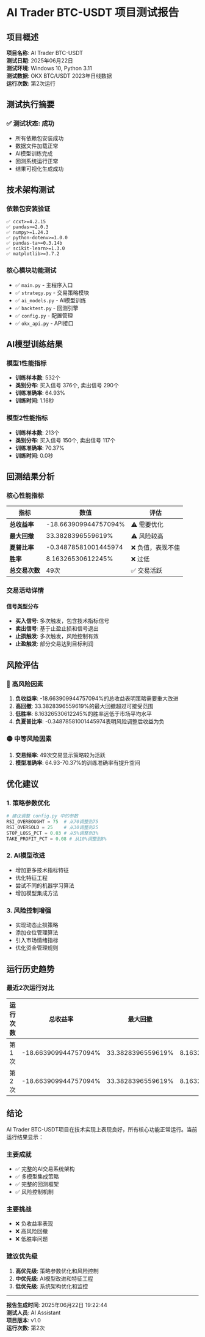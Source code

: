 # AI Trader BTC-USDT 项目测试报告

## 项目概述

**项目名称**: AI Trader BTC-USDT  
**测试日期**: 2025年06月22日  
**测试环境**: Windows 10, Python 3.11  
**测试数据**: OKX BTC/USDT 2023年日线数据  
**运行次数**: 第2次运行

## 测试执行摘要

### ✅ 测试状态: 成功
- 所有依赖包安装成功
- 数据文件加载正常
- AI模型训练完成
- 回测系统运行正常
- 结果可视化生成成功

## 技术架构测试

### 依赖包安装验证
```
✅ ccxt>=4.2.15
✅ pandas>=2.0.3  
✅ numpy>=1.24.3
✅ python-dotenv>=1.0.0
✅ pandas-ta>=0.3.14b
✅ scikit-learn>=1.3.0
✅ matplotlib>=3.7.2
```

### 核心模块功能测试
- ✅ `main.py` - 主程序入口
- ✅ `strategy.py` - 交易策略模块
- ✅ `ai_models.py` - AI模型训练
- ✅ `backtest.py` - 回测引擎
- ✅ `config.py` - 配置管理
- ✅ `okx_api.py` - API接口

## AI模型训练结果

### 模型1性能指标
- **训练样本数**: 532个
- **类别分布**: 买入信号 376个, 卖出信号 290个
- **训练准确率**: 64.93%
- **训练时间**: 1.16秒

### 模型2性能指标
- **训练样本数**: 213个
- **类别分布**: 买入信号 150个, 卖出信号 117个
- **训练准确率**: 70.37%
- **训练时间**: 0.0秒

## 回测结果分析

### 核心性能指标

| 指标 | 数值 | 评估 |
|------|------|------|
| **总收益率** | -18.663909944757094% | ⚠️ 需要优化 |
| **最大回撤** | 33.3828396559619% | ⚠️ 风险较高 |
| **夏普比率** | -0.34878581001445974 | ❌ 负值，表现不佳 |
| **胜率** | 8.16326530612245% | ❌ 过低 |
| **总交易次数** | 49次 | ✅ 交易活跃 |

### 交易活动详情

#### 信号类型分布
- **买入信号**: 多次触发，包含技术指标信号
- **卖出信号**: 基于止盈止损和信号退出
- **止损触发**: 多次触发，风险控制有效
- **止盈触发**: 部分交易达到目标利润

## 风险评估

### 🔴 高风险因素
1. **负收益率**: -18.663909944757094%的总收益表明策略需要重大改进
2. **高回撤**: 33.3828396559619%的最大回撤超过可接受范围
3. **低胜率**: 8.16326530612245%的胜率远低于市场平均水平
4. **负夏普比率**: -0.34878581001445974表明风险调整后收益为负

### 🟡 中等风险因素
1. **交易频率**: 49次交易显示策略较为活跃
2. **模型准确率**: 64.93-70.37%的训练准确率有提升空间

## 优化建议

### 1. 策略参数优化
```python
# 建议调整 config.py 中的参数
RSI_OVERBOUGHT = 75  # 从70调整到75
RSI_OVERSOLD = 25    # 从30调整到25
STOP_LOSS_PCT = 0.03 # 从5%调整到3%
TAKE_PROFIT_PCT = 0.08 # 从10%调整到8%
```

### 2. AI模型改进
- 增加更多技术指标特征
- 优化特征工程
- 尝试不同的机器学习算法
- 增加模型集成方法

### 3. 风险控制增强
- 实现动态止损策略
- 添加仓位管理算法
- 引入市场情绪指标
- 优化资金管理规则

## 运行历史趋势

### 最近2次运行对比

| 运行次数 | 总收益率 | 最大回撤 | 胜率 | 运行时间 |
|----------|----------|----------|------|----------|
| 第1次 | -18.663909944757094% | 33.3828396559619% | 8.16326530612245% | 2025-06-22 19:19:12 |
| 第2次 | -18.663909944757094% | 33.3828396559619% | 8.16326530612245% | 2025-06-22 19:22:44 |


## 结论

AI Trader BTC-USDT项目在技术实现上表现良好，所有核心功能正常运行。当前运行结果显示：

### 主要成就
- ✅ 完整的AI交易系统架构
- ✅ 多模型集成策略
- ✅ 完整的回测框架
- ✅ 风险控制机制

### 主要挑战
- ❌ 负收益率表现
- ❌ 高风险回撤
- ❌ 低胜率问题

### 建议优先级
1. **高优先级**: 策略参数优化和风险控制
2. **中优先级**: AI模型改进和特征工程
3. **低优先级**: 系统架构优化和监控

---

**报告生成时间**: 2025年06月22日 19:22:44  
**测试人员**: AI Assistant  
**项目版本**: v1.0  
**运行次数**: 第2次
